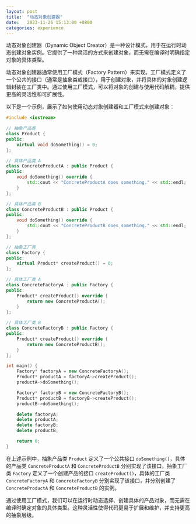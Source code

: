 ```yaml
---
layout: post
title:  "动态对象创建器"
date:   2023-11-26 15:13:00 +0800
categories: experience
---
```

动态对象创建器（Dynamic Object Creator）是一种设计模式，用于在运行时动态创建对象实例。它提供了一种灵活的方式来创建对象，而无需在编译时明确指定对象的具体类型。

动态对象创建器通常使用工厂模式（Factory Pattern）来实现。工厂模式定义了一个公共的接口（通常是抽象类或接口），用于创建对象，并将具体的对象创建逻辑封装在工厂类中。通过使用工厂模式，可以将对象的创建与使用代码解耦，提供更高的灵活性和可扩展性。

以下是一个示例，展示了如何使用动态对象创建器和工厂模式来创建对象：

```cpp
#include <iostream>

// 抽象产品类
class Product {
public:
    virtual void doSomething() = 0;
};

// 具体产品类 A
class ConcreteProductA : public Product {
public:
    void doSomething() override {
        std::cout << "ConcreteProductA does something." << std::endl;
    }
};

// 具体产品类 B
class ConcreteProductB : public Product {
public:
    void doSomething() override {
        std::cout << "ConcreteProductB does something." << std::endl;
    }
};

// 抽象工厂类
class Factory {
public:
    virtual Product* createProduct() = 0;
};

// 具体工厂类 A
class ConcreteFactoryA : public Factory {
public:
    Product* createProduct() override {
        return new ConcreteProductA();
    }
};

// 具体工厂类 B
class ConcreteFactoryB : public Factory {
public:
    Product* createProduct() override {
        return new ConcreteProductB();
    }
};

int main() {
    Factory* factoryA = new ConcreteFactoryA();
    Product* productA = factoryA->createProduct();
    productA->doSomething();

    Factory* factoryB = new ConcreteFactoryB();
    Product* productB = factoryB->createProduct();
    productB->doSomething();

    delete factoryA;
    delete productA;
    delete factoryB;
    delete productB;

    return 0;
}
```

在上述示例中，抽象产品类 `Product` 定义了一个公共接口 `doSomething()`，具体的产品类 `ConcreteProductA` 和 `ConcreteProductB` 分别实现了该接口。抽象工厂类 `Factory` 定义了一个创建产品的接口 `createProduct()`，具体的工厂类 `ConcreteFactoryA` 和 `ConcreteFactoryB` 分别实现了该接口，并分别创建了 `ConcreteProductA` 和 `ConcreteProductB` 的实例。

通过使用工厂模式，我们可以在运行时动态选择、创建具体的产品对象，而无需在编译时确定对象的具体类型。这种灵活性使得代码更易于扩展和维护，并支持更高的抽象层级。